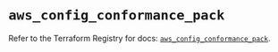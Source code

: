 # `aws_config_conformance_pack`

Refer to the Terraform Registry for docs: [`aws_config_conformance_pack`](https://registry.terraform.io/providers/hashicorp/aws/6.10.0/docs/resources/config_conformance_pack).
